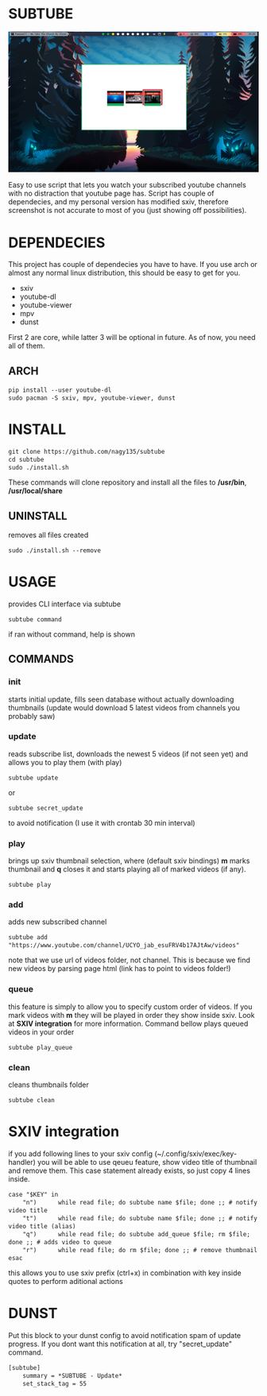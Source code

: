 # SUBTUBE
![sxiv picker](sxiv_picker.png)

Easy to use script that lets you watch your subscribed youtube channels with no distraction that youtube page has. Script has couple of dependecies, and my personal version has modified sxiv, therefore screenshot is not accurate to most of you (just showing off possibilities).

# DEPENDECIES

This project has couple of dependecies you have to have. If you use arch or almost any normal linux distribution, this should be easy to get for you.

* sxiv
* youtube-dl
* youtube-viewer
* mpv
* dunst

First 2 are core, while latter 3 will be optional in future. As of now, you need all of them.

## ARCH
```
pip install --user youtube-dl
sudo pacman -S sxiv, mpv, youtube-viewer, dunst
```

# INSTALL

```
git clone https://github.com/nagy135/subtube
cd subtube
sudo ./install.sh
```
These commands will clone repository and install all the files to **/usr/bin**, **/usr/local/share**

## UNINSTALL
removes all files created
```
sudo ./install.sh --remove
```

# USAGE

provides CLI interface via subtube
```
subtube command
```
if ran without command, help is shown

## COMMANDS

### init
starts initial update, fills seen database without actually downloading thumbnails (update would download 5 latest videos from channels you probably saw)

### update
reads subscribe list, downloads the newest 5 videos (if not seen yet) and allows you to play them (with play)
```
subtube update
```
or
```
subtube secret_update
```
to avoid notification (I use it with crontab 30 min interval)

### play
brings up sxiv thumbnail selection, where (default sxiv bindings) **m** marks thumbnail and **q** closes it and starts playing all of marked videos (if any).
```
subtube play
```

### add
adds new subscribed channel

```
subtube add "https://www.youtube.com/channel/UCYO_jab_esuFRV4b17AJtAw/videos"
```

note that we use url of videos folder, not channel. This is because we find new videos by parsing page html (link has to point to videos folder!)

### queue
this feature is simply to allow you to specify custom order of videos. If you mark videos with **m** they will be played in order they show inside sxiv. Look at **SXIV integration** for more information. Command bellow plays queued videos in your order
```
subtube play_queue
```


### clean
cleans thumbnails folder

```
subtube clean
```

# SXIV integration
if you add following lines to your sxiv config (~/.config/sxiv/exec/key-handler) you will be able to use qeueu feature, show video title of thumbnail and remove them. This case statement already exists, so just copy 4 lines inside.

```
case "$KEY" in
    "n")      while read file; do subtube name $file; done ;; # notify video title
    "t")      while read file; do subtube name $file; done ;; # notify video title (alias)
    "q")      while read file; do subtube add_queue $file; rm $file; done ;; # adds video to queue
    "r")      while read file; do rm $file; done ;; # remove thumbnail
esac
```
this allows you to use sxiv prefix (ctrl+x) in combination with key inside quotes to perform aditional actions

# DUNST

Put this block to your dunst config to avoid notification spam of update progress. If you dont want this notification at all, try "secret_update" command.

```
[subtube]
    summary = *SUBTUBE - Update*
    set_stack_tag = 55
```
